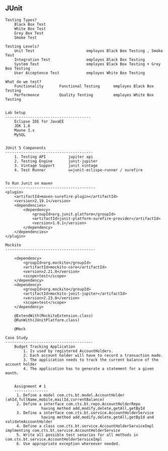 JUnit
--------------------------------------------------------------------

    Testing Types?
        Black Box Test
        White Box Test
        Grey Box Test
        Smoke Test

    Testing Levels?
        Unit Test                       employes Black Box Testing , Smoke Test
        Integration Test                employes Black Box Testing 
        System Test                     employes Black Box Testing + Grey Box Testing
        User Acceptence Test            employes White Box Testing

    What do we test?
        Functionality       Functional Testing      employes Black Box Testing 
        Performence         Quality Testing         employes White Box Testing 


    Lab Setup
    --------------------------------------
        Eclipse IDE for JavaEE
        JDK 1.8
        Mavne 3.x
        MySQL

  
    JUnit 5 Components
    ---------------------------------------
        1. Testing API          jupiter api
        2. Testing Engine       junit-jupiter
        3. Vintage Support      junit vintage
        4. Test Runner          u=junit-eclispe-runner / surefire


    To Run Junit on maven
    ----------------------------------------
    <plugin>
        <artifactId>maven-surefire-plugin</artifactId>
        <version>2.19.1</version>
        <dependencies>
            <dependency>
                <groupId>org.junit.platform</groupId>
                <artifactId>junit-platform-surefire-provider</artifactId>
                <version>1.0.1</version>
            </dependency>
        </dependencies>
    </plugin>
    
    Mockito
    ----------------------------------------

        <dependency>
            <groupId>org.mockito</groupId>
            <artifactId>mockito-core</artifactId>
            <version>2.21.0</version>
            <scope>test</scope>
        </dependency>
        <dependency>
            <groupId>org.mockito</groupId>
            <artifactId>mockito-junit-jupiter</artifactId>
            <version>2.23.0</version>
            <scope>test</scope>
        </dependency>

        @ExtendWith(MockitoExtension.class)
        @RunWith(JUnitPlatform.class)

        @Mock

    Case Study
    ---------------------------------------
        Budget Tracking Application
            1. Is used by registered AccountHolders.
            2. Each account holder will have to record a transaction made.
            3. The application needs to track the current balance of the account holder
            4. The application has to generate a statement for a given month.


        Assignment # 1 
        ---------------
         1. Define a model com.cts.bt.model.AccountHolder (ahId,fullName,mobile,mailId,currentBalance)
         2. Define a interface com.cts.bt.repo.AccountHolderRepo
                    having method add,modify,delete,getAll,getById
         3. Define a interface com.cts.bt.service.AccountHolderService
                    having method add,modify,delete,getAll,getById and validateAccountHolder
         4. Define a class com.cts.bt.service.AccountHolderServiceImpl implmenting com.cts.bt.service.AccountHolderService
         5. Write all possible test senarios for all methods in com.cts.bt.service.AccountHolderServiceImpl
         6. Use appropriate exception whereever needed.
